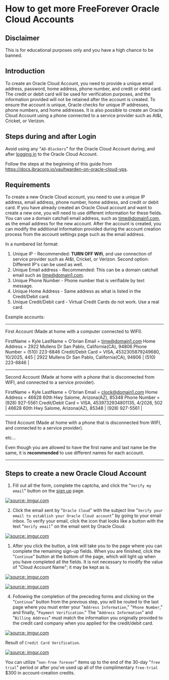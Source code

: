 # How to get more FreeForever Oracle Cloud Accounts

## Disclaimer

This is for educational purposes only and you have a high chance to be banned.

## Introduction

To create an Oracle Cloud Account, you need to provide a unique email address, password, home address, phone number, and credit or debit card. The credit or debit card will be used for verification purposes, and the information provided will not be retained after the account is created. To ensure the account is unique, Oracle checks for unique IP addresses, phone numbers, and home addresses. It is also possible to create an Oracle Cloud Account using a phone connected to a service provider such as At&t, Cricket, or Verizon.

## Steps during and after Login

Avoid using any "`AD-Blockers`" for the Oracle Cloud Account during, and after [logging in](https://www.oracle.com/cloud/sign-in.html) to the Oracle Cloud Account.

Follow the steps at the beginning of this guide from https://docs.ibracorp.io/vaultwarden-on-oracle-cloud-vps.

## Requirements

To create a new Oracle Cloud account, you need to use a unique IP address, email address, phone number, home address, and credit or debit card. If you have already created an Oracle Cloud account and want to create a new one, you will need to use different information for these fields. You can use a domain catchall email address, such as time@domain1.com, as the email address for the new account. After the account is created, you can modify the additional information provided during the account creation process from the account settings page such as the email address.

In a numbered list format:

1.  Unique IP - Recommended: **TURN OFF Wifi**, and use connection of service provider such as At&t, Cricket, or Verizon. Second option: Different IP's can be used as well.
2.  Unique Email address - Recommended: This can be a domain catchall email such as time@domain1.com.
3.  Unique Phone Number - Phone number that is verifiable by text message.
4.  Unique Home Address - Same address as what is listed in the Credit/Debit card.
5.  Unique Credit/Debit card - Virtual Credit Cards do not work. Use a real card.

Example accounts:

---

First Account (Made at home with a computer connected to WIFI).

FirstName = Kyle
LastName = O'brian
Email = time@domain1.com
Home Address = 2922 Mullens Dr San Pablo, California(CA), 94806
Phone Number = (510) 223-6846
Credit/Debit Card = VISA, 4532305879249680, 10/2025, 445 | 2922 Mullens Dr San Pablo, California(CA), 94806 | (510) 223-6846 |

---

Second Account (Made at home with a phone that is disconnected from WIFI, and connected to a service provider).

FirstName = Kyle
LastName = O'brian
Email = clock@domain1.com
Home Address = 46628 60th Hwy Salome, Arizona(AZ), 85348
Phone Number = (928) 927-5561
Credit/Debit Card = VISA, 4539732934801135, 4/2026, 502 | 46628 60th Hwy Salome, Arizona(AZ), 85348 | (928) 927-5561 |

---

Third Account (Made at home with a phone that is disconnected from WIFI, and connected to a service provider).

etc...

Even though you are allowed to have the first name and last name be the same, it is **recommended** to use different names for each account.

---

## Steps to create a new Oracle Cloud Account

1. Fill out all the form, complete the captcha, and click the "`Verify my email`" button on the [sign up](https://signup.cloud.oracle.com/?sourceType=_ref_coc-asset-opcSignIn&language=en_US) page.

<a href="https://imgur.com/1F0dQsp"><img src="https://i.imgur.com/1F0dQsp.png" title="source: imgur.com" /></a>

2. Click the email sent by "`Oracle Cloud`" with the subject line "`Verify your email to establish your Oracle Cloud account`" by going to your email inbox.
   To verify your email, click the icon that looks like a button with the text "`Verify email`" on the email sent by Oracle Cloud.

<a href="https://imgur.com/tyuHhNB"><img src="https://i.imgur.com/tyuHhNB.png" title="source: imgur.com" /></a>

1. After you click the button, a link will take you to the page where you can complete the remaining sign-up fields.
   When you are finished, click the "`Continue`" button at the bottom of the page, which will light up when you have completed all the fields.
   It is not necessary to modify the value of "Cloud Account Name"; it may be kept as is.

<a href="https://imgur.com/gQYhfra"><img src="https://i.imgur.com/gQYhfra.png" title="source: imgur.com" /></a>

<a href="https://imgur.com/FsgvvHq"><img src="https://i.imgur.com/FsgvvHq.png" title="source: imgur.com" /></a>

4. Following the completion of the preceding forms and clicking on the "`Continue`" button from the previous step, you will be routed to the last page where you must enter your "`Address Information`," "`Phone Number`," and finally, "`Payment Verification`."
   The "`Address Information`" and "`Billing Address`" must match the information you originally provided to the credit card company when you applied for the credit/debit card.

<a href="https://imgur.com/aVbHf1J"><img src="https://i.imgur.com/aVbHf1J.png" title="source: imgur.com" /></a>

Result of `Credit Card Verification`.

<a href="https://imgur.com/MNxTWcy"><img src="https://i.imgur.com/MNxTWcy.png" title="source: imgur.com" /></a>

You can utilize "`non-free forever`" items up to the end of the 30-day "`free trial`" period or after you've used up all of the complimentary `free-trial` $300 in account-creation credits.
